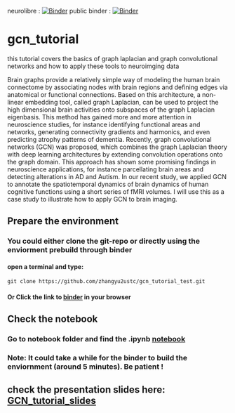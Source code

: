 neurolibre : [![Binder](http://binder-wksh2.conp.cloud/badge_logo.svg)](http://binder-wksh2.conp.cloud/v2/gh/zhangyu2ustc/gcn_tutorial_test/master?filepath=notebooks%2F)
public binder : [![Binder](https://mybinder.org/badge_logo.svg)](https://mybinder.org/v2/gh/zhangyu2ustc/gcn_tutorial_test/master?filepath=notebooks%2F)

# gcn_tutorial
this tutorial covers the basics of graph laplacian and graph convolutional networks and how to apply these tools to neuroimging data

Brain graphs provide a relatively simple way of modeling the human brain connectome by associating nodes with brain regions and defining edges via anatomical or functional connections. Based on this architecture, a non-linear embedding tool, called graph Laplacian, can be used to project the high dimensional brain activities onto subspaces of the graph Laplacian eigenbasis. This method has gained more and more attention in neuroscience studies, for instance identifying functional areas and networks, generating connectivity gradients and harmonics, and even predicting atrophy patterns of dementia. Recently, graph convolutional networks (GCN) was proposed, which combines the graph Laplacian theory with deep learning architectures by extending convolution operations onto the graph domain. This approach has shown some promising findings in neuroscience applications, for instance parcellating brain areas and detecting alterations in AD and Autism. In our recent study, we applied GCN to annotate the spatiotemporal dynamics of brain dynamics of human cognitive functions using a short series of fMRI volumes. I will use this as a case study to illustrate how to apply GCN to brain imaging.


## Prepare the environment
### You could either clone the git-repo or directly using the enviorment prebuild through binder
#### open a terminal and type:
```
git clone https://github.com/zhangyu2ustc/gcn_tutorial_test.git
``` 

#### Or Click the link to [binder](https://mybinder.org/v2/gh/zhangyu2ustc/gcn_tutorial_test/master?filepath=notebooks%2F) in your browser


## Check the notebook 
### Go to notebook folder and find the .ipynb [notebook](https://github.com/zhangyu2ustc/gcn_tutorial_test/blob/master/notebooks/Tutorials_GCN_practice2_graph-Laplacian_GCN.ipynb)
### Note: It could take a while for the binder to build the enviornment (around 5 minutes). Be patient !  


## check the presentation slides here: [GCN_tutorial_slides](https://drive.google.com/file/d/1Gu28WcHXlwjXQSSmqZZwIcESHff_j-J4/view?usp=sharing)

